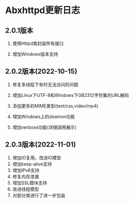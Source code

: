 # Abxhttpd更新日志

## 2.0.1版本

1. 使用Httpd类封装所有接口

2. 增加Windows版本支持

## 2.0.2版本(2022-10-15)

1. 修复多线程下有时无法访问的问题

2. 增加Linux下UTF-8和Windows下GB2312字符集的URL解码

3. 添加更多的MIME类型(text/css,video/mp4)

4. 增加Windows上的deamon功能

5. 增加verbose功能(详细调用展示)

## 2.0.3版本(2022-11-01)

1. 增加IO复用，改进IO模型
2. 增加keep-alive支持
3. 增加IPv6支持
4. 修复内存泄漏
5. 增加SSL模块支持
6. 改进线程模型
7. 对部分类进行了进一步包装
